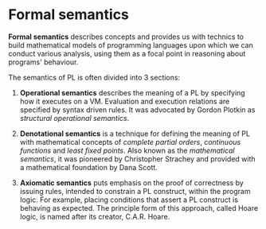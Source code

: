 # Formal semantics

**Formal semantics** describes concepts and provides us with technics to build mathematical models of programming languages upon which we can conduct various analysis, using them as a focal point in reasoning about programs' behaviour.

The semantics of PL is often divided into 3 sections:

1. **Operational semantics** describes the meaning of a PL by specifying how it executes on a VM. Evaluation and execution relations are specified by syntax driven rules. It was advocated by Gordon Plotkin as *structural operational semantics*.

2. **Denotational semantics** is a technique for defining the meaning of PL with mathematical concepts of *complete partial orders*, *continuous functions* and *least fixed points*. Also known as the *mathematical semantics*, it was pioneered by Christopher Strachey and provided with a mathematical foundation by Dana Scott.

3. **Axiomatic semantics** puts emphasis on the proof of correctness by issuing rules, intended to constrain a PL construct, within the program logic. For example, placing conditions that assert a PL construct is behaving as expected. The principle form of this approach, called Hoare logic, is named after its creator, C.A.R. Hoare.
